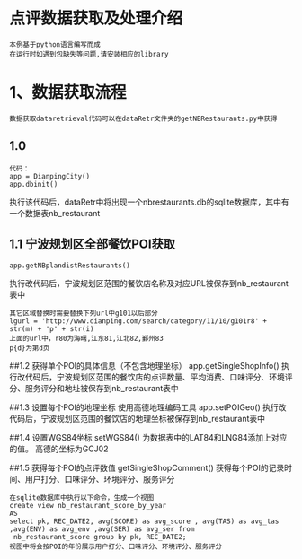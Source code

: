 点评数据获取及处理介绍
==================
    本例基于python语言编写而成
    在运行时如遇到包缺失等问题,请安装相应的library
# 1、数据获取流程
    数据获取dataretrieval代码可以在dataRetr文件夹的getNBRestaurants.py中获得
## 1.0 
    代码：
    app = DianpingCity()
	app.dbinit()
执行该代码后，dataRetr中将出现一个nbrestaurants.db的sqlite数据库，其中有一个数据表nb_restaurant

## 1.1 宁波规划区全部餐饮POI获取
    app.getNBplandistRestaurants()
执行改代码后，宁波规划区范围的餐饮店名称及对应URL被保存到nb_restaurant表中

    其它区域替换时需要替换下列url中g101以后部分
    lgurl = 'http://www.dianping.com/search/category/11/10/g101r8' + str(m) + 'p' + str(i)
    上面的url中，r80为海曙,江东81,江北82,鄞州83
    p{d}为第d页
    
##1.2 获得单个POI的具体信息（不包含地理坐标）
    app.getSingleShopInfo()
执行改代码后，宁波规划区范围的餐饮店的点评数量、平均消费、口味评分、环境评分、服务评分和地址被保存到nb_restaurant表中
    
##1.3 设置每个POI的地理坐标
    使用高德地理编码工具
    app.setPOIGeo()
执行改代码后，宁波规划区范围的餐饮店的地理坐标被保存到nb_restaurant表中

##1.4 设置WGS84坐标
    setWGS84()
    为数据表中的LAT84和LNG84添加上对应的值。
    高德的坐标为GCJ02
    
##1.5 获得每个POI的点评数值
    getSingleShopComment()
    获得每个POI的记录时间、用户打分、口味评分、环境评分、服务评分

    在sqlite数据库中执行以下命令，生成一个视图
    create view nb_restaurant_score_by_year
    AS
    select pk, REC_DATE2, avg(SCORE) as avg_score , avg(TAS) as avg_tas ,avg(ENV) as avg_env ,avg(SER) as avg_ser from
     nb_restaurant_score group by pk, REC_DATE2;
    视图中将会按POI的年份展示用户打分、口味评分、环境评分、服务评分